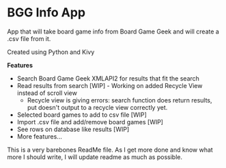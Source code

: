 # BGG Info App
App that will take board game info from Board Game Geek and will create a .csv file from it.

Created using Python and Kivy


**Features**
* Search Board Game Geek XMLAPI2 for results that fit the search
* Read results from search [WIP] - Working on added Recycle View instead of scroll view
  - Recycle view is giving errors: search function does return results, put doesn't output to a recycle view correctly yet.
* Selected board games to add to csv file [WIP]
* Import .csv file and add/remove board games [WIP]
* See rows on database like results [WIP]
* More features...

This is a very barebones ReadMe file. As I get more done and know what more I should write, I will update readme as much as possible.
